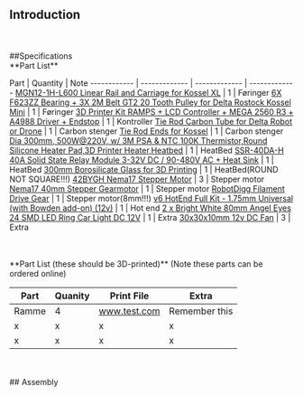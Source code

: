 ## Introduction

<br>
<br>
##Specifications

<br>
**Part List**

Part | Quantity | Note
------------ | ------------- | ------------- | -------------
[MGN12-1H-L600 Linear Rail and Carriage for Kossel XL](http://www.robotdigg.com/product/493) | 1 | Føringer
[6X F623ZZ Bearing + 3X 2M Belt GT2 20 Tooth Pulley for Delta Rostock Kossel Mini](http://www.ebay.com/itm/6X-F623ZZ-Bearing-3X-2M-Belt-GT2-20-Tooth-Pulley-for-Delta-Rostock-Kossel-Mini-/181794010563?hash=item2a53c475c3:g:XfQAAOSwyQtVmfvN) | 1 | Føringer
[3D Printer Kit RAMPS + LCD Controller + MEGA 2560 R3 + A4988 Driver + Endstop](http://www.ebay.com/itm/3D-Printer-Kit-RAMPS-LCD-Controller-MEGA-2560-R3-A4988-Driver-Endstop-/281466624053?hash=item4188b7d835:g:2qYAAOSwEppUO3Io) | 1 | Kontroller
[Tie Rod Carbon Tube for Delta Robot or Drone](http://www.robotdigg.com/product/453/Tie-Rod-Carbon-Tube-3*6mm-L300) | 1 | Carbon stenger
[Tie Rod Ends for Kossel](http://www.robotdigg.com/product/449/Tie-Rod-Ends-for-Kossel) | 1 | Carbon stenger
[Dia 300mm, 500W@220V, w/ 3M PSA & NTC 100K Thermistor,Round Silicone Heater Pad,3D Printer Heater,Heatbed](https://www.aliexpress.com/item/Dia-300mm-500W-220V-w-3M-PSA-NTC-100K-Thermistor-Round-Silicone-Heater-Pad-3D-Printer/32639585924.html?spm=2114.10010108.100009.3.WC4JWY&scm=1007.13482.37805.0&pvid=17de63e2-7892-47e8-a419-21b708d3f7a3&tpp=1) | 1 | HeatBed
[SSR-40DA-H 40A Solid State Relay Module 3-32V DC / 90-480V AC + Heat Sink](http://www.ebay.com/itm/SSR-40DA-H-40A-Solid-State-Relay-Module-3-32V-DC-90-480V-AC-Heat-Sink-/321057004160?hash=item4ac07d1a80:g:MCEAAOSw4shX4lC7) | 1 | HeatBed
[300mm Borosilicate Glass for 3D Printing](http://www.robotdigg.com/product/490/300mm-Borosilicate-Glass-for-3D-Printing) | 1 | HeatBed(ROUND NOT SQUARE!!!)
[42BYGH Nema17 Stepper Motor](http://www.robotdigg.com/product/241/0.9-step-angle-nema17-48mm-stepper) | 3 | Stepper motor
[Nema17 40mm Stepper Gearmotor](http://www.robotdigg.com/product/103/Nema17-40mm-Stepper-Gearmotor) | 1 | Stepper motor
[RobotDigg Filament Drive Gear](http://www.robotdigg.com/product/73) | 1 | Stepper motor(8mm!!!)
[v6 HotEnd Full Kit - 1.75mm Universal (with Bowden add-on) (12v)](http://e3d-online.com/E3D-v6/Full-Kit/v6-1.75mm-Universal-Bowden) | 1 | Hot end
[2 x Bright White 80mm Angel Eyes 24 SMD LED Ring Car Light DC 12V](http://www.ebay.com/itm/2-x-Bright-White-80mm-Angel-Eyes-24-SMD-LED-Ring-Car-Light-DC-12V-/400891720851?hash=item5d57023493:g:zRoAAOSwBLlVElmw&vxp=mtr) | 1 | Extra
[30x30x10mm 12v DC Fan](http://e3d-online.com/Electrical/Fans/30x30x10mm-12v-DC-Fan) | 3 | Extra

<br>
<br>
**Part List (these should be 3D-printed)**
(Note these parts can be ordered online)

Part | Quanity | Print File | Extra
------------ | ------------- | ------------- | -------------
Ramme | 4 | www.test.com | Remember this
x | x | x | x
x | x | x | x

<br>
<br>
## Assembly


